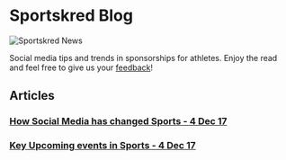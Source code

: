 # Sportskred Blog

![Sportskred News](/assets/blog/header.jpg)

Social media tips and trends in sponsorships for athletes.
Enjoy the read and feel free to give us your [feedback][9a290407]!

  [9a290407]: mailto:team@sportskred.com "Feedback"

## Articles

### [How Social Media has changed Sports - 4 Dec 17](social_media_changed_sports_dec17)

### [Key Upcoming events in Sports - 4 Dec 17](upcoming_events_dec_17)
